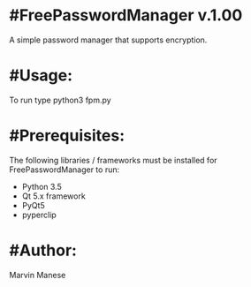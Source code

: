 #FreePasswordManager v.1.00
=================

A simple password manager that supports encryption.

#Usage:
=================
To run type python3 fpm.py

#Prerequisites:
=================
The following libraries / frameworks must be installed for FreePasswordManager to run:
- Python 3.5
- Qt 5.x framework
- PyQt5 
- pyperclip
	
#Author:
=================
Marvin Manese
